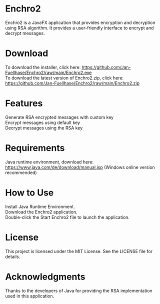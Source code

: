 # Enchro2
Enchro2 is a JavaFX application that provides encryption and decryption using RSA algorithm. It provides a user-friendly interface to encrypt and decrypt messages.

# Download
To download the installer, click here: https://github.com/Jan-Fuellhase/Enchro2/raw/main/Enchro2.exe  
To download the latest version of Enchro2.zip, click here: https://github.com/Jan-Fuellhase/Enchro2/raw/main/Enchro2.zip

# Features
Generate RSA encrypted messages with custom key  
Encrypt messages using default key  
Decrypt messages using the RSA key  

# Requirements
Java runtime environment, download here: https://www.java.com/de/download/manual.jsp (Windows online version recommended)

# How to Use
Install Java Runtime Environment.  
Download the Enchro2 application.  
Double-click the Start Enchro2 file to launch the application.  

# License
This project is licensed under the MIT License. See the LICENSE file for details.

# Acknowledgments
Thanks to the developers of Java for providing the RSA implementation used in this application.
